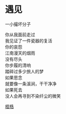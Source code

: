 # 遇见
一小撮坏分子

你从我面前走过\
我见证了一件瓷器的复活\
你的哀怨\
江南漫天的烟雨\
没有尽头\
你步履的清响\
踏碎过多少旅人的梦\
如果思念\
就要像一条溪涧，干干净净\
如果死去\
没人会再寻到不染纤尘的微笑


[桎梏](80b957b5f42b45e699e602807a641895.md)

